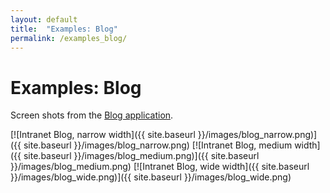 ```yaml
---
layout: default
title:  "Examples: Blog"
permalink: /examples_blog/
---
```

# Examples: Blog
Screen shots from the [Blog application](https://github.com/malmostad/intranet-wp-apps).

[![Intranet Blog, narrow width]({{ site.baseurl }}/images/blog_narrow.png)]({{ site.baseurl }}/images/blog_narrow.png)
[![Intranet Blog, medium width]({{ site.baseurl }}/images/blog_medium.png)]({{ site.baseurl }}/images/blog_medium.png)
[![Intranet Blog, wide width]({{ site.baseurl }}/images/blog_wide.png)]({{ site.baseurl }}/images/blog_wide.png)
